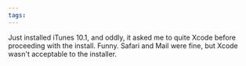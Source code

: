 ```yaml
---
tags: 
---
```


Just installed iTunes 10.1, and oddly, it asked me to quite Xcode before proceeding with the install. Funny. Safari and Mail were fine, but Xcode wasn't acceptable to the installer.
